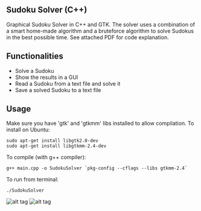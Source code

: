 ## Sudoku Solver (C++)

Graphical Sudoku Solver in C++ and GTK. The solver uses a combination of a smart home-made algorithm and a bruteforce algorithm to solve Sudokus in the best possible time. See attached PDF for code explanation.

## Functionalities

 - Solve a Sudoku
 - Show the results in a GUI
 - Read a Sudoku from a text file and solve it
 - Save a solved Sudoku to a text file

## Usage

Make sure you have 'gtk' and 'gtkmm' libs installed to allow compilation. To install on Ubuntu:

```
sudo apt-get install libgtk2.0-dev
sudo apt-get install libgtkmm-2.4-dev
```

To compile (with g++ compiler):

```
g++ main.cpp -o SudokuSolver `pkg-config --cflags --libs gtkmm-2.4`
```

To run from terminal:

```
./SudokuSolver
```

![alt tag](http://i.imgur.com/iNz6urv.png)
![alt tag](http://i.imgur.com/lyGTPXe.png)
